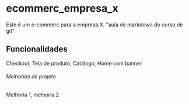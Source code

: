 # ecommerc_empresa_x
Este é um e-commerc para a empresa X. "aula de markdown do curso de git"

## Funcionalidades
Checkout, Tela de produto, Catálogo, Home com banner


###### Melhorias de projeto

Melhoria 1, melhoria 2

